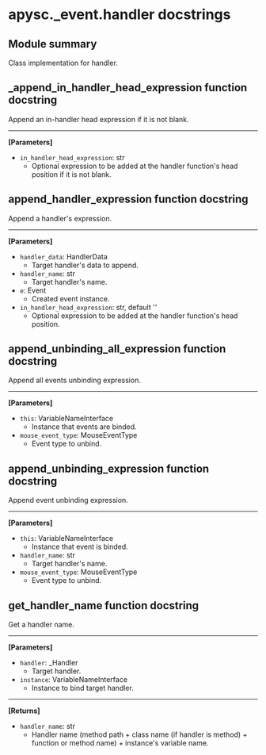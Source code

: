 # apysc._event.handler docstrings

## Module summary

Class implementation for handler.

## _append_in_handler_head_expression function docstring

Append an in-handler head expression if it is not blank.<hr>

**[Parameters]**

- `in_handler_head_expression`: str
  - Optional expression to be added at the handler function's head position if it is not blank.

## append_handler_expression function docstring

Append a handler's expression.<hr>

**[Parameters]**

- `handler_data`: HandlerData
  - Target handler's data to append.
- `handler_name`: str
  - Target handler's name.
- `e`: Event
  - Created event instance.
- `in_handler_head_expression`: str, default ''
  - Optional expression to be added at the handler function's head position.

## append_unbinding_all_expression function docstring

Append all events unbinding expression.<hr>

**[Parameters]**

- `this`: VariableNameInterface
  - Instance that events are binded.
- `mouse_event_type`: MouseEventType
  - Event type to unbind.

## append_unbinding_expression function docstring

Append event unbinding expression.<hr>

**[Parameters]**

- `this`: VariableNameInterface
  - Instance that event is binded.
- `handler_name`: str
  - Target handler's name.
- `mouse_event_type`: MouseEventType
  - Event type to unbind.

## get_handler_name function docstring

Get a handler name.<hr>

**[Parameters]**

- `handler`: _Handler
  - Target handler.
- `instance`: VariableNameInterface
  - Instance to bind target handler.

<hr>

**[Returns]**

- `handler_name`: str
  - Handler name (method path + class name (if handler is method) + function or method name) + instance's variable name.